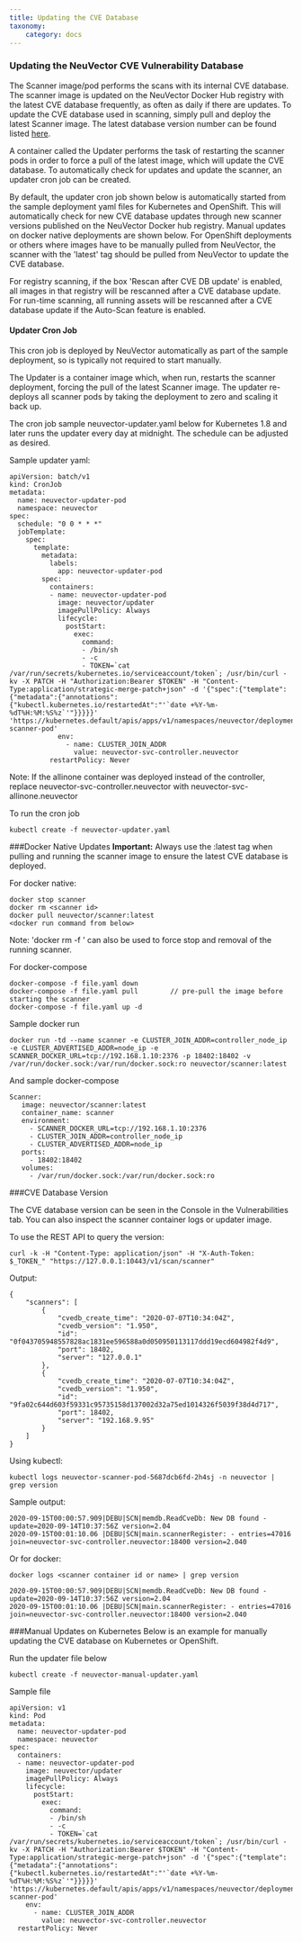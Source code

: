 ```yaml
---
title: Updating the CVE Database
taxonomy:
    category: docs
---
```


### Updating the NeuVector CVE Vulnerability Database
The Scanner image/pod performs the scans with its internal CVE database. The scanner image is updated on the NeuVector Docker Hub registry with the latest CVE database frequently, as often as daily if there are updates. To update the CVE database used in scanning, simply pull and deploy the latest Scanner image. The latest database version number can be found listed [here](https://raw.githubusercontent.com/neuvector/manifests/main/versions/scanner).

A container called the Updater performs the task of restarting the scanner pods in order to force a pull of the latest image, which will update the CVE database. To automatically check for updates and update the scanner, an updater cron job can be created.

By default, the updater cron job shown below is automatically started from the sample deployment yaml files for Kubernetes and OpenShift. This will automatically check for new CVE database updates through new scanner versions published on the NeuVector Docker hub registry. Manual updates on docker native deployments are shown below. For OpenShift deployments or others where images have to be manually pulled from NeuVector, the scanner with the 'latest' tag should be pulled from NeuVector to update the CVE database.

For registry scanning, if the box 'Rescan after CVE DB update' is enabled, all images in that registry will be rescanned after a CVE database update.  For run-time scanning, all running assets will be rescanned after a CVE database update if the Auto-Scan feature is enabled.

#### Updater Cron Job

This cron job is deployed by NeuVector automatically as part of the sample deployment, so is typically not required to start manually.

The Updater is a container image which, when run, restarts the scanner deployment, forcing the pull of the latest Scanner image. The updater re-deploys all scanner pods by taking the deployment to zero and scaling it back up.


The cron job sample neuvector-updater.yaml below for Kubernetes 1.8 and later runs the updater every day at midnight. The schedule can be adjusted as desired.

Sample updater yaml:

```
apiVersion: batch/v1
kind: CronJob
metadata:
  name: neuvector-updater-pod
  namespace: neuvector
spec:
  schedule: "0 0 * * *"
  jobTemplate:
    spec:
      template:
        metadata:
          labels:
            app: neuvector-updater-pod
        spec:
          containers:
          - name: neuvector-updater-pod
            image: neuvector/updater
            imagePullPolicy: Always
            lifecycle:
              postStart:
                exec:
                  command:
                  - /bin/sh
                  - -c
                  - TOKEN=`cat /var/run/secrets/kubernetes.io/serviceaccount/token`; /usr/bin/curl -kv -X PATCH -H "Authorization:Bearer $TOKEN" -H "Content-Type:application/strategic-merge-patch+json" -d '{"spec":{"template":{"metadata":{"annotations":{"kubectl.kubernetes.io/restartedAt":"'`date +%Y-%m-%dT%H:%M:%S%z`'"}}}}}' 'https://kubernetes.default/apis/apps/v1/namespaces/neuvector/deployments/neuvector-scanner-pod'
            env:
              - name: CLUSTER_JOIN_ADDR
                value: neuvector-svc-controller.neuvector
          restartPolicy: Never
```

Note: If the allinone container was deployed instead of the controller, replace neuvector-svc-controller.neuvector with neuvector-svc-allinone.neuvector

To run the cron job
```
kubectl create -f neuvector-updater.yaml 
```


###Docker Native Updates
<strong>Important:</strong> Always use the :latest tag when pulling and running the scanner image to ensure the latest CVE database is deployed.

For docker native:

```
docker stop scanner
docker rm <scanner id>
docker pull neuvector/scanner:latest
<docker run command from below>
```

Note: 'docker rm -f <scanner id>' can also be used to force stop and removal of the running scanner.

For docker-compose

```
docker-compose -f file.yaml down
docker-compose -f file.yaml pull		// pre-pull the image before starting the scanner
docker-compose -f file.yaml up -d
```

Sample docker run
```
docker run -td --name scanner -e CLUSTER_JOIN_ADDR=controller_node_ip -e CLUSTER_ADVERTISED_ADDR=node_ip -e SCANNER_DOCKER_URL=tcp://192.168.1.10:2376 -p 18402:18402 -v /var/run/docker.sock:/var/run/docker.sock:ro neuvector/scanner:latest
```
And sample docker-compose
```
Scanner:
   image: neuvector/scanner:latest
   container_name: scanner
   environment:
     - SCANNER_DOCKER_URL=tcp://192.168.1.10:2376
     - CLUSTER_JOIN_ADDR=controller_node_ip
     - CLUSTER_ADVERTISED_ADDR=node_ip
   ports:
     - 18402:18402
   volumes:
     - /var/run/docker.sock:/var/run/docker.sock:ro
```


###CVE Database Version

The CVE database version can be seen in the Console in the Vulnerabilities tab. You can also inspect the scanner container logs or updater image.

To use the REST API to query the version:
```
curl -k -H "Content-Type: application/json" -H "X-Auth-Token: $_TOKEN_" "https://127.0.0.1:10443/v1/scan/scanner"
```

Output:
```
{
	"scanners": [
		{
			"cvedb_create_time": "2020-07-07T10:34:04Z",
			"cvedb_version": "1.950",
			"id": "0f043705948557828ac1831ee596588a0d050950113117ddd19ecd604982f4d9",
			"port": 18402,
			"server": "127.0.0.1"
		},
		{
			"cvedb_create_time": "2020-07-07T10:34:04Z",
			"cvedb_version": "1.950",
			"id": "9fa02c644d603f59331c95735158d137002d32a75ed1014326f5039f38d4d717",
			"port": 18402,
			"server": "192.168.9.95"
		}
	]
}
```

Using kubectl:

```
kubectl logs neuvector-scanner-pod-5687dcb6fd-2h4sj -n neuvector | grep version
```

Sample output:

```
2020-09-15T00:00:57.909|DEBU|SCN|memdb.ReadCveDb: New DB found - update=2020-09-14T10:37:56Z version=2.04
2020-09-15T00:01:10.06 |DEBU|SCN|main.scannerRegister: - entries=47016 join=neuvector-svc-controller.neuvector:18400 version=2.040
```

Or for docker:

```
docker logs <scanner container id or name> | grep version
```

```
2020-09-15T00:00:57.909|DEBU|SCN|memdb.ReadCveDb: New DB found - update=2020-09-14T10:37:56Z version=2.04
2020-09-15T00:01:10.06 |DEBU|SCN|main.scannerRegister: - entries=47016 join=neuvector-svc-controller.neuvector:18400 version=2.040
```

###Manual Updates on Kubernetes
Below is an example for manually updating the CVE database on Kubernetes or OpenShift.

Run the updater file below
```
kubectl create -f neuvector-manual-updater.yaml
```

Sample file

```
apiVersion: v1
kind: Pod
metadata:
  name: neuvector-updater-pod
  namespace: neuvector
spec:
  containers:
  - name: neuvector-updater-pod
    image: neuvector/updater
    imagePullPolicy: Always
    lifecycle:
      postStart:
        exec:
          command:
          - /bin/sh
          - -c
          - TOKEN=`cat /var/run/secrets/kubernetes.io/serviceaccount/token`; /usr/bin/curl -kv -X PATCH -H "Authorization:Bearer $TOKEN" -H "Content-Type:application/strategic-merge-patch+json" -d '{"spec":{"template":{"metadata":{"annotations":{"kubectl.kubernetes.io/restartedAt":"'`date +%Y-%m-%dT%H:%M:%S%z`'"}}}}}' 'https://kubernetes.default/apis/apps/v1/namespaces/neuvector/deployments/neuvector-scanner-pod'
    env:
      - name: CLUSTER_JOIN_ADDR
        value: neuvector-svc-controller.neuvector
  restartPolicy: Never
```

